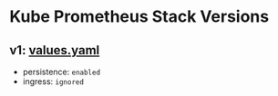 # Kube Prometheus Stack Versions

## v1: [values.yaml](v1/values.yaml)
- persistence: `enabled`
- ingress: `ignored`